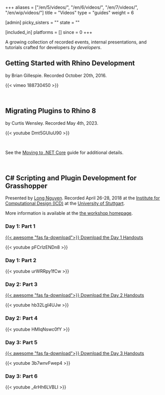 +++
aliases = ["/en/5/videos/", "/en/6/videos/", "/en/7/videos/", "/en/wip/videos/"]
title = "Videos"
type = "guides"
weight = 6

[admin]
picky_sisters = ""
state = ""

[included_in]
platforms = []
since = 0
+++

A growing collection of recorded events, internal presentations, and tutorials crafted for developers *by developers*.

## Getting Started with Rhino Development

by Brian Gillespie.  Recorded October 20th, 2016.

{{< vimeo 188730450 >}}

<br/>

## Migrating Plugins to Rhino 8

by Curtis Wensley.  Recorded May 4th, 2023.

{{< youtube Dmt5GUluU90 >}}

<br/>

See the [Moving to .NET Core](/guides/rhinocommon/moving-to-dotnet-core) guide for additional details.

<br/>

## C# Scripting and Plugin Development for Grasshopper

Presented by [Long Nguyen](https://discourse.mcneel.com/u/longnguyen).  Recorded April 26-28, 2018 at the [Institute for Computational Design (ICD)](http://icd.uni-stuttgart.de/) at the [University of Stuttgart](https://www.uni-stuttgart.de/).

More information is available at the [the workshop homepage](https://www.icd.uni-stuttgart.de/teaching/workshops/workshop-live-streaming-c-scripting-and-plugin-development-for-grasshopper/).

### Day 1: Part 1

[{{< awesome "fas fa-download">}}  Download the Day 1 Handouts](https://www.icd.uni-stuttgart.de/img/wp-content/uploads/2018/05/Day-1-20180502T144437Z-001.zip)

{{< youtube pFCrIzENDn8 >}}

### Day 1: Part 2

{{< youtube urWRRpy1fCw >}}

### Day 2: Part 3

[{{< awesome "fas fa-download">}}  Download the Day 2 Handouts](https://www.icd.uni-stuttgart.de/img/wp-content/uploads/2018/05/Day-2-20180502T144607Z-001.zip)

{{< youtube hb32LgI4UJw >}}

### Day 2: Part 4

{{< youtube HMIqNswc0fY >}}

### Day 3: Part 5

[{{< awesome "fas fa-download">}}  Download the Day 3 Handouts](https://www.icd.uni-stuttgart.de/img/wp-content/uploads/2018/05/Day-3-20180502T144514Z-001.zip)

{{< youtube 3b7wnvFwep4 >}}

### Day 3: Part 6

{{< youtube _4rHh6LVBLI >}}

